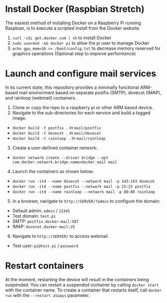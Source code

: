 # Install Docker (Raspbian Stretch)
The easiest method of installing Docker on a Raspberry Pi running Raspbian, is to execute a scripted install from the Docker website. 

1. `curl -sSL get.docker.com | sh` to install Docker
2. `sudo usermod -aG docker pi` to allow the pi user to manage Docker
3. `echo gpu_mem=16 >> /boot/config.txt` to decrease memory reserved for graphics operations (Optional step to improve performance)

# Launch and configure mail services
In its current state, this repository provides a minimally functional ARM-based mail environment based on separate postfix (SMTP), dovecot (IMAP), and rainloop (webmail) containers.

1. Clone or copy the repo to a raspberry pi or other ARM based device.
2. Navigate to the sub-directories for each service and build a tagged image. 
- `docker build -t postfix .` in `mail/postfix`
- `docker build -t dovecot .` in `mail/dovecot`
- `docker build -t rainloop .` in `mail/rainloop`
3. Create a user-defined container network: 
- `docker network create --driver bridge --opt com.docker.network.bridge.name=docker_mail mail`
4. Launch the containers as shown below:
- `docker run -itd --name dovecot --network mail -p 143:143 dovecot`
- `docker run -itd --name postfix --network mail -p 25:25 postfix`
- `docker run -itd --name rainloop --network mail -p 80:80 rainloop`
5. In a browser, navigate to `http://SERVER/?admin` to configure the domain:
- Default admin: `admin` / `12345`
- Test domain: `test.pi`
- SMTP: `postfix.docker-mail:587`
- IMAP: `dovecot.docker-mail:25`
6. Navigate to `http://SERVER/` to access webmail.
- Test user: `pi@test.pi` / `password`

# Restart containers
At the moment, restarting the device will result in the containers being suspended. You can restart a suspended container by calling `docker start` with the container name. To create a container that restarts itself, call `docker run` with the `--restart always` parameter.


